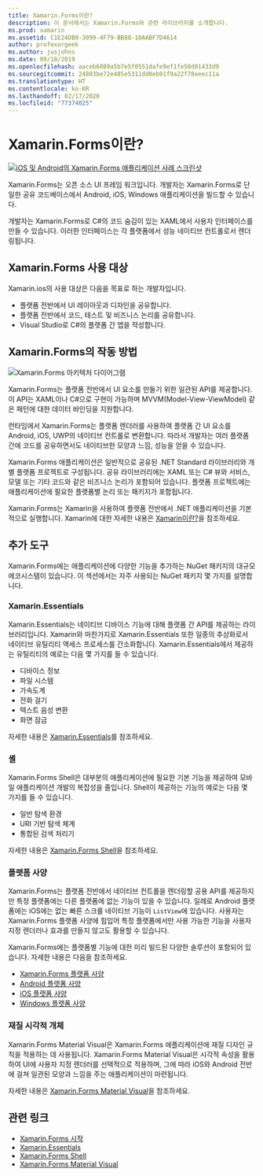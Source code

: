 ```yaml
---
title: Xamarin.Forms이란?
description: 이 문서에서는 Xamarin.Forms와 관련 라이브러리를 소개합니다.
ms.prod: xamarin
ms.assetid: C1E24DB9-3099-4F79-BB88-10AABF7D4614
author: profexorgeek
ms.author: jusjohns
ms.date: 09/18/2019
ms.openlocfilehash: aaceb6089a5b7e5f0551dafe9ef1fe50d01433d9
ms.sourcegitcommit: 24883be72e485e5311dd0eb91f9a22f78eeec11a
ms.translationtype: HT
ms.contentlocale: ko-KR
ms.lasthandoff: 02/17/2020
ms.locfileid: "77374025"
---
```

# <a name="what-is-xamarinforms"></a>Xamarin.Forms이란?

[![iOS 및 Android의 Xamarin.Forms 애플리케이션 사례 스크린샷](what-is-xamarin-forms-images/xamarin-forms-app-cropped.png)](what-is-xamarin-forms-images/xamarin-forms-app.png#lightbox)

Xamarin.Forms는 오픈 소스 UI 프레임 워크입니다. 개발자는 Xamarin.Forms로 단일한 공유 코드베이스에서 Android, iOS, Windows 애플리케이션을 빌드할 수 있습니다.

개발자는 Xamarin.Forms로 C#의 코드 숨김이 있는 XAML에서 사용자 인터페이스를 만들 수 있습니다. 이러한 인터페이스는 각 플랫폼에서 성능 네이티브 컨트롤로서 렌더링됩니다.

## <a name="who-xamarinforms-is-for"></a>Xamarin.Forms 사용 대상

Xamarin.ios의 사용 대상은 다음을 목표로 하는 개발자입니다.

- 플랫폼 전반에서 UI 레이아웃과 디자인을 공유합니다.
- 플랫폼 전반에서 코드, 테스트 및 비즈니스 논리를 공유합니다.
- Visual Studio로 C#의 플랫폼 간 앱을 작성합니다.

## <a name="how-xamarinforms-works"></a>Xamarin.Forms의 작동 방법

![Xamarin.Forms 아키텍처 다이어그램](what-is-xamarin-forms-images/xamarin-forms-architecture.png)

Xamarin.Forms는 플랫폼 전반에서 UI 요소를 만들기 위한 일관된 API를 제공합니다. 이 API는 XAML이나 C#으로 구현이 가능하며 MVVM(Model-View-ViewModel) 같은 패턴에 대한 데이터 바인딩을 지원합니다.

런타임에서 Xamarin.Forms는 플랫폼 렌더러를 사용하여 플랫폼 간 UI 요소를 Android, iOS, UWP의 네이티브 컨트롤로 변환합니다. 따라서 개발자는 여러 플랫폼 간에 코드를 공유하면서도 네이티브한 모양과 느낌, 성능을 얻을 수 있습니다.

Xamarin.Forms 애플리케이션은 일반적으로 공유된 .NET Standard 라이브러리와 개별 플랫폼 프로젝트로 구성됩니다. 공유 라이브러리에는 XAML 또는 C# 뷰와 서비스, 모델 또는 기타 코드와 같은 비즈니스 논리가 포함되어 있습니다. 플랫폼 프로젝트에는 애플리케이션에 필요한 플랫폼별 논리 또는 패키지가 포함됩니다.

Xamarin.Forms는 Xamarin을 사용하여 플랫폼 전반에서 .NET 애플리케이션을 기본적으로 실행합니다. Xamarin에 대한 자세한 내용은 [Xamarin이란?](~/get-started/what-is-xamarin.md)을 참조하세요.

## <a name="additional-tools"></a>추가 도구

Xamarin.Forms에는 애플리케이션에 다양한 기능을 추가하는 NuGet 패키지의 대규모 에코시스템이 있습니다. 이 섹션에서는 자주 사용되는 NuGet 패키지 몇 가지를 설명합니다.

### <a name="xamarinessentials"></a>Xamarin.Essentials

Xamarin.Essentials는 네이티브 디바이스 기능에 대해 플랫폼 간 API를 제공하는 라이브러리입니다. Xamarin와 마찬가지로 Xamarin.Essentials 또한 일종의 추상화로서 네이티브 유틸리티 액세스 프로세스를 간소화합니다. Xamarin.Essentials에서 제공하는 유틸리티의 예로는 다음 몇 가지를 들 수 있습니다.

- 디바이스 정보
- 파일 시스템
- 가속도계
- 전화 걸기
- 텍스트 음성 변환
- 화면 잠금

자세한 내용은 [Xamarin.Essentials](~/essentials/index.md)를 참조하세요.

### <a name="shell"></a>셸

Xamarin.Forms Shell은 대부분의 애플리케이션에 필요한 기본 기능을 제공하여 모바일 애플리케이션 개발의 복잡성을 줄입니다. Shell이 제공하는 기능의 예로는 다음 몇 가지를 들 수 있습니다.

- 일반 탐색 환경
- URI 기반 탐색 체계
- 통합된 검색 처리기

자세한 내용은 [Xamarin.Forms Shell](~/xamarin-forms/app-fundamentals/shell/index.md)을 참조하세요.

### <a name="platform-specifics"></a>플랫폼 사양

Xamarin.Forms는 플랫폼 전반에서 네이티브 컨트롤을 렌더링할 공용 API를 제공하지만 특정 플랫폼에는 다른 플랫폼에 없는 기능이 있을 수 있습니다. 일례로 Android 플랫폼에는 iOS에는 없는 빠른 스크롤 네이티브 기능이 `ListView`에 있습니다. 사용자는 Xamarin.Forms 플랫폼 사양에 힘입어 특정 플랫폼에서만 사용 가능한 기능을 사용자 지정 렌더러나 효과를 만들지 않고도 활용할 수 있습니다.

Xamarin.Forms에는 플랫폼별 기능에 대한 미리 빌드된 다양한 솔루션이 포함되어 있습니다. 자세한 내용은 다음을 참조하세요.

- [Xamarin.Forms 플랫폼 사양](~/xamarin-forms/platform/platform-specifics/index.md)
- [Android 플랫폼 사양](~/xamarin-forms/platform/android/index.md)
- [iOS 플랫폼 사양](~/xamarin-forms/platform/ios/index.md)
- [Windows 플랫폼 사양](~/xamarin-forms/platform/windows/index.md)

### <a name="material-visual"></a>재질 시각적 개체

Xamarin.Forms Material Visual은 Xamarin.Forms 애플리케이션에 재질 디자인 규칙을 적용하는 데 사용됩니다. Xamarin.Forms Material Visual은 시각적 속성을 활용하여 UI에 사용자 지정 렌더러를 선택적으로 적용하며, 그에 따라 iOS와 Android 전반에 걸쳐 일관된 모양과 느낌을 주는 애플리케이션이 마련됩니다.

자세한 내용은 [Xamarin.Forms Material Visual](~/xamarin-forms/user-interface/visual/material-visual.md)을 참조하세요.

## <a name="related-links"></a>관련 링크

- [Xamarin.Forms 시작](~/xamarin-forms/index.yml)
- [Xamarin.Essentials](~/essentials/index.md)
- [Xamarin.Forms Shell](~/xamarin-forms/app-fundamentals/shell/index.md)
- [Xamarin.Forms Material Visual](~/xamarin-forms/user-interface/visual/material-visual.md)
